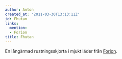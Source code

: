 ```yaml
---
author: Anton
created_at: '2011-03-30T13:13:11Z'
id: Fhutan
links:
  mention:
  - Forion
title: Fhutan
---
```


En långärmad rustningsskjorta i mjukt läder från [Forion].

  [Forion]: Forion
